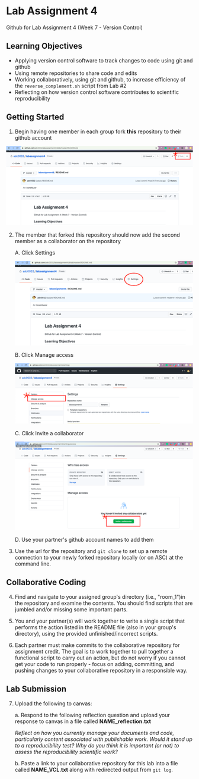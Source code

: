 # Lab Assignment 4
Github for Lab Assignment 4 (Week 7 - Version Control)


## Learning Objectives 

- Applying version control software to track changes to code using git and github
- Using remote repositories to share code and edits 
- Working collaboratively, using git and github, to increase efficiency of the `reverse_complement.sh` script from Lab #2  
- Reflecting on how version control software contributes to scientific reproducibility 

## Getting Started

1. Begin having one member in each group fork **this** repository to their github account 

![Forking A Repo](/images/forkrepo.png)

2. The member that forked this repository should now add the second member as a collaborator on the repository 

    A. Click Settings
    
    ![Settings Menu](/images/settings.png)
    
    B. Click Manage access
    
    ![Manage Access](/images/manageaccess.png)
    
    C. Click Invite a collaborator
    
    ![Inviting a Collaborator](/images/Invitecollab.png)
    
    D. Use your partner's github account names to add them
        
    
3. Use the url for the repository and `git clone` to set up a remote connection to your newly forked repository locally (or on ASC) at the command line.


## Collaborative Coding

4. Find and navigate to your assigned group's directory (i.e., "room_1")in the repository and examine the contents. You should find scripts that are jumbled and/or missing some important parts. 

5. You and your partner(s) will work together to write a single script that performs the action listed in the README file (also in your group's directory), using the provided unfinished/incorrect scripts. 

6. Each partner must make commits to the collaborative repository for assignment credit. The goal is to work together to pull together a functional script to carry out an action, but do not worry if you cannot get your code to run properly - focus on adding, committing, and pushing changes to your collaborative repository in a responsible way. 

## Lab Submission

7. Upload the following to canvas:

    a. Respond to the following reflection question and upload your response to canvas in a file called **NAME_reflection.txt**
    
    *Reflect on how you currently manage your documents and code, particularly content associated with publishable work. Would it stand up to a reproducibility     test? Why do you think it is important (or not) to assess the reproducibility scientific work?*
    
    b. Paste a link to your collaborative repository for this lab into a file called **NAME_VCL.txt** along with redirected output from `git log`. 
    
